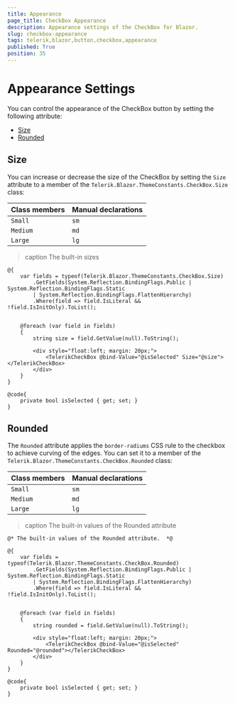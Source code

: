 ```yaml
---
title: Appearance
page_title: CheckBox Appearance
description: Appearance settings of the CheckBox for Blazor.
slug: checkbox-appearance
tags: telerik,blazor,button,checkbox,appearance
published: True
position: 35
---
```


# Appearance Settings

You can control the appearance of the CheckBox button by setting the following attribute:

* [Size](#size)
* [Rounded](#rounded)


## Size

You can increase or decrease the size of the CheckBox by setting the `Size` attribute to a member of the `Telerik.Blazor.ThemeConstants.CheckBox.Size` class:

| Class members | Manual declarations |
|------------|--------|
|`Small` |`sm`|
|`Medium`|`md`|
|`Large`|`lg`|

>caption The built-in sizes

````CSHTML
@{
    var fields = typeof(Telerik.Blazor.ThemeConstants.CheckBox.Size)
        .GetFields(System.Reflection.BindingFlags.Public | System.Reflection.BindingFlags.Static
        | System.Reflection.BindingFlags.FlattenHierarchy)
        .Where(field => field.IsLiteral && !field.IsInitOnly).ToList();


    @foreach (var field in fields)
    {
        string size = field.GetValue(null).ToString();

        <div style="float:left; margin: 20px;">
            <TelerikCheckBox @bind-Value="@isSelected" Size="@size"></TelerikCheckBox>
        </div>
    }
}

@code{
    private bool isSelected { get; set; }
}
````

## Rounded

The `Rounded` attribute applies the `border-radiums` CSS rule to the checkbox to achieve curving of the edges. You can set it to a member of the `Telerik.Blazor.ThemeConstants.CheckBox.Rounded` class:

| Class members | Manual declarations |
|------------|--------|
|`Small` |`sm`|
|`Medium`|`md`|
|`Large`|`lg`|

>caption The built-in values of the Rounded attribute

````CSHTML
@* The built-in values of the Rounded attribute.  *@

@{
    var fields = typeof(Telerik.Blazor.ThemeConstants.CheckBox.Rounded)
        .GetFields(System.Reflection.BindingFlags.Public | System.Reflection.BindingFlags.Static
        | System.Reflection.BindingFlags.FlattenHierarchy)
        .Where(field => field.IsLiteral && !field.IsInitOnly).ToList();


    @foreach (var field in fields)
    {
        string rounded = field.GetValue(null).ToString();

        <div style="float:left; margin: 20px;">
            <TelerikCheckBox @bind-Value="@isSelected" Rounded="@rounded"></TelerikCheckBox>
        </div>
    }
}

@code{
    private bool isSelected { get; set; }
}
````

